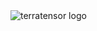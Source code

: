 <!-- Чередование логотипа для светлых и тёмных тем работает только когда Theme mode в режиме Single theme и не переключается автоматически в зависимости от системы пользователя  -->
<picture>  
  <source media="(prefers-color-scheme: dark)" srcset="https://github.com/terratensor/.github/assets/129882753/cf223ae0-4afe-4d48-91b5-1bf4ddffdec5">  
  <source media="(prefers-color-scheme: light)" srcset="https://github.com/terratensor/.github/assets/129882753/628d3214-20ea-4da0-8fa2-17eec1814a28">
  <img alt="terratensor logo" src="">
</picture>
